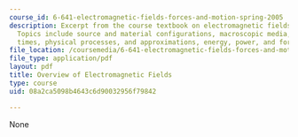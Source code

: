 ```yaml
---
course_id: 6-641-electromagnetic-fields-forces-and-motion-spring-2005
description: Excerpt from the course textbook on electromagnetic fields and energy.
  Topics include source and material configurations, macroscopic media, characteristic
  times, physical processes, and approximations, energy, power, and force.
file_location: /coursemedia/6-641-electromagnetic-fields-forces-and-motion-spring-2005/08a2ca5098b4643c6d90032956f79842_15.pdf
file_type: application/pdf
layout: pdf
title: Overview of Electromagnetic Fields
type: course
uid: 08a2ca5098b4643c6d90032956f79842

---
```

None
